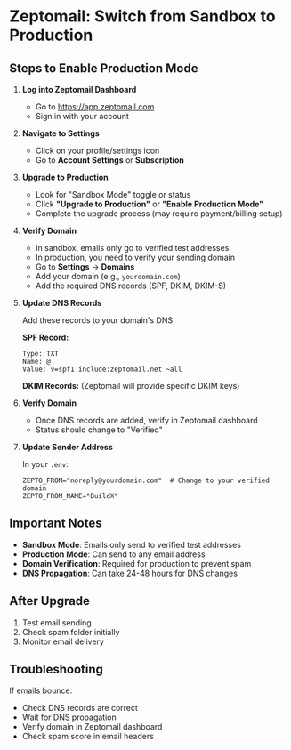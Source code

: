 # Zeptomail: Switch from Sandbox to Production

## Steps to Enable Production Mode

1. **Log into Zeptomail Dashboard**
   - Go to https://app.zeptomail.com
   - Sign in with your account

2. **Navigate to Settings**
   - Click on your profile/settings icon
   - Go to **Account Settings** or **Subscription**

3. **Upgrade to Production**
   - Look for "Sandbox Mode" toggle or status
   - Click **"Upgrade to Production"** or **"Enable Production Mode"**
   - Complete the upgrade process (may require payment/billing setup)

4. **Verify Domain**
   - In sandbox, emails only go to verified test addresses
   - In production, you need to verify your sending domain
   - Go to **Settings** → **Domains**
   - Add your domain (e.g., `yourdomain.com`)
   - Add the required DNS records (SPF, DKIM, DKIM-S)

5. **Update DNS Records**
   
   Add these records to your domain's DNS:
   
   **SPF Record:**
   ```
   Type: TXT
   Name: @
   Value: v=spf1 include:zeptomail.net ~all
   ```
   
   **DKIM Records:**
   (Zeptomail will provide specific DKIM keys)
   
6. **Verify Domain**
   - Once DNS records are added, verify in Zeptomail dashboard
   - Status should change to "Verified"

7. **Update Sender Address**
   
   In your `.env`:
   ```env
   ZEPTO_FROM="noreply@yourdomain.com"  # Change to your verified domain
   ZEPTO_FROM_NAME="BuildX"
   ```

## Important Notes

- **Sandbox Mode**: Emails only send to verified test addresses
- **Production Mode**: Can send to any email address
- **Domain Verification**: Required for production to prevent spam
- **DNS Propagation**: Can take 24-48 hours for DNS changes

## After Upgrade

1. Test email sending
2. Check spam folder initially
3. Monitor email delivery

## Troubleshooting

If emails bounce:
- Check DNS records are correct
- Wait for DNS propagation
- Verify domain in Zeptomail dashboard
- Check spam score in email headers

